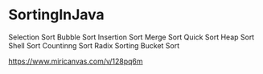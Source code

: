 # SortingInJava

Selection Sort
Bubble Sort
Insertion Sort
Merge Sort
Quick Sort
Heap Sort
Shell Sort
Countinng Sort
Radix Sorting
Bucket Sort

https://www.miricanvas.com/v/128pq6m
